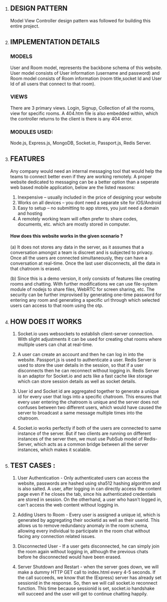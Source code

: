 
1. ## DESIGN PATTERN
      Model View Controller design pattern was followed for building this entire project.

2. ## IMPLEMENTATION DETAILS
      ### MODELS
     User and Room model, represents the backbone schema of this website. User model consists of User information (username and   password) and Room model consists of Room information (room                                          title,socket Id and User Id of all users that connect to that room).
                               
      ### VIEWS  
      There are 3 primary views. Login, Signup, Collection of all the rooms, view for specific rooms. A 404.htm file is also embedded within, which the controller returns to the client is there is any 404 error.
	
      ### MODULES USED:
      Node.js, Express.js, MongoDB, Socket.io, Passport.js, Redis Server.

3. ## FEATURES
	Any company would need an internal messaging tool that would help the teams to connect better even if they are working remotely. A proper website dedicated to messaging can be a better option than a seperate web based mobile application, below are the listed reasons:
	    
      1. Inexpensive – usually included in the price of designing your website
	  2. Works on all devices – you dont need a separate site for iOS/Android
	  3. Easy to setup – no submitting to app stores, you just need a domain and hosting
	  4. A remotely working team will often prefer to share codes, documents, etc. which are mostly stored in computer.
		 
	#### How does this website works in the given scenario ?

	(a) It does not stores any data in the server, as it assumes that a conversation amongst a team is discreet and is subjected to privacy. Once all the users are connected simultaneously, they can have a conversation at real-time. Once the last user disconnects, all the data in that chatroom is erased. 

	(b) Since this is a demo version, it only consists of features like creating rooms and chatting. With further modifications we can use file-system module of nodejs to share files, WebRTC for screen sharing, etc. The security can be further improvised by generating one-time password for entering any room and generating a specific url through which selected users can access to that room using the otp.

4. ## HOW DOES IT WORKS

	1. Socket.io uses websockets to establish client-server connection. With slight adjustments it can be used for creating  chat rooms where multiple users can chat at real-time.
	
	2. A user can create an account and then he can log in into the website. Passport.js is used to authenticate a user. Redis Server is used to store the user details in the session, so that if a user disconnects then he can reconnect without logging in. Redis Server is an adaptor for Socket.io and acts like a fast cache like storage which can store session details as well as socket details.
	
	3.  User id and Socket id are aggregated together to generate a unique id for every user that logs into a specific chatroom. This ensures that every user entering the chatroom is unique and the server does not confuses between two different users, which would have caused the server to broadcast a same message multiple times into the chatroom.
	 
	4. Socket.io works perfectly if both of the users are connected to same instance of the server. But if two clients are running on different instances of the server then, we must use PubSub model of Redis-Server, which acts as a common bridge between all the server instances, which makes it scalable.

5. ## TEST CASES :
	1. User Authentication - Only authenticated users can access the website, passwords are hashed using sha512 hashing algorithm and is also salted. A user, after logging in can directly access the content page even if he closes the tab, since his authenticated credentials are stored in session. On the otherhand, a user who hasn't logged in, can't access the web content without logging in.
	
	2. Adding Users to Room - Every user is assigned a unique id, which is generated by aggregating their socketid as well as their userid. This allows us to remove redundancy anomaly in the room schema, allowing every individual to participate in the room chat without facing any connection related issues.
	
	3. Disconnected User - If a user gets disconnected, he can simply join the room again without logging in, although the previous chats before he disconnected would have been erased.
	
	4. Server Shutdown and Restart -  when the server goes down, we will make a dummy HTTP GET call to index.html every 4-5 seconds. If the call succeeds, we know that the (Express) server has already set sessionid in the response. So, then we will call socket.io reconnect function. This time because sessionid is set, socket.io handshake will succeed and the user will get to continue chatting happily.  
